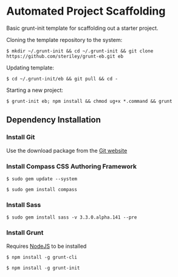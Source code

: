 Automated Project Scaffolding
========

Basic grunt-init template for scaffolding out a starter project.

Cloning the template repository to the system: 

```$ mkdir ~/.grunt-init && cd ~/.grunt-init && git clone https://github.com/steriley/grunt-eb.git eb```

Updating template:

```$ cd ~/.grunt-init/eb && git pull && cd -```

Starting a new project:

```$ grunt-init eb; npm install && chmod ug+x *.command && grunt```

## Dependency Installation

### Install Git
Use the download package from the [Git website](http://git-scm.com/) 

### Install Compass CSS Authoring Framework
```$ sudo gem update --system```

```$ sudo gem install compass```

### Install Sass
```$ sudo gem install sass -v 3.3.0.alpha.141 --pre```

### Install Grunt
Requires [NodeJS](http://nodejs.org/) to be installed

```$ npm install -g grunt-cli```

```$ npm install -g grunt-init```
